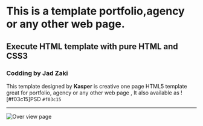 
# This is a  template portfolio,agency or any other web page.
## Execute HTML template with pure HTML and CSS3
### Codding by Jad Zaki
This template  designed by  **Kasper** is creative one page HTML5 template great for portfolio, agency or any other web page , It also available as 
![#f03c15]PSD `#f03c15` 
_______
![Over view page](https://github.com/jadsaz/HTML_CSS3_Template2/blob/main/design/all.png)

